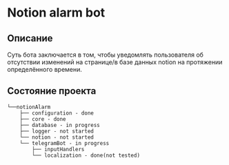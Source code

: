 # Notion alarm bot
## Описание
Суть бота заключается в том, чтобы уведомлять пользователя об отсутствии изменений на странице/в базе данных notion на протяжении определённого времени.
## Состояние проекта
```
└──notionAlarm
    ├── configuration - done
    ├── core - done
    ├── database - in progress
    ├── logger - not started
    └── notion - not started
    └── telegramBot - in progress
        ├── inputHandlers
        └── localization - done(not tested)
```
